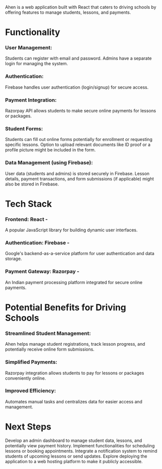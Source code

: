 Ahen is a web application built with React that caters to driving schools by offering features to manage students, lessons, and payments.

# Functionality 
### User Management:
Students can register with email and password.
Admins have a separate login for managing the system.
### Authentication:
Firebase handles user authentication (login/signup) for secure access.
### Payment Integration:
Razorpay API allows students to make secure online payments for lessons or packages.
### Student Forms:
Students can fill out online forms potentially for enrollment or requesting specific lessons.
Option to upload relevant documents like ID proof or a profile picture might be included in the form.
### Data Management (using Firebase):
User data (students and admins) is stored securely in Firebase.
Lesson details, payment transactions, and form submissions (if applicable) might also be stored in Firebase.
# Tech Stack
### Frontend: React - 
A popular JavaScript library for building dynamic user interfaces.
### Authentication: Firebase - 
Google's backend-as-a-service platform for user authentication and data storage.
### Payment Gateway: Razorpay - 
An Indian payment processing platform integrated for secure online payments.
# Potential Benefits for Driving Schools
### Streamlined Student Management: 
Ahen helps manage student registrations, track lesson progress, and potentially receive online form submissions.
### Simplified Payments: 
Razorpay integration allows students to pay for lessons or packages conveniently online.
### Improved Efficiency: 
Automates manual tasks and centralizes data for easier access and management.

# Next Steps
Develop an admin dashboard to manage student data, lessons, and potentially view payment history.
Implement functionalities for scheduling lessons or booking appointments.
Integrate a notification system to remind students of upcoming lessons or send updates.
Explore deploying the application to a web hosting platform to make it publicly accessible.
